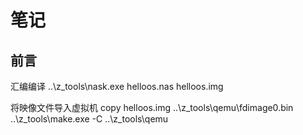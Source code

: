 笔记
======
前言
------
汇编编译
..\z_tools\nask.exe helloos.nas helloos.img

将映像文件导入虚拟机
copy helloos.img ..\z_tools\qemu\fdimage0.bin
..\z_tools\make.exe	-C ..\z_tools\qemu